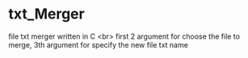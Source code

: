 # txt_Merger
file txt merger written in C <br\>
first 2 argument for choose the file to merge, 3th argument for specify the new file txt name

